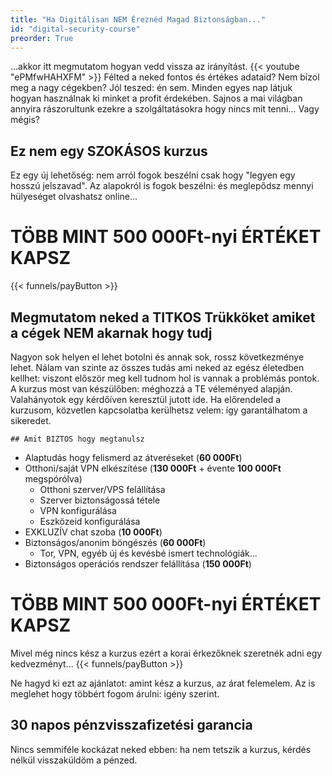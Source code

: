 ```yaml
---
title: "Ha Digitálisan NEM Éreznéd Magad Biztonságban..."
id: "digital-security-course"
preorder: True
---
```

...akkor itt megmutatom hogyan vedd vissza az irányítást.
{{< youtube "ePMfwHAHXFM" >}}
Félted a neked fontos és értékes adataid? Nem bízol meg a nagy cégekben? Jól teszed: én sem. Minden egyes nap látjuk hogyan használnak ki minket a profit érdekében. Sajnos a mai világban annyira rászorultunk ezekre a szolgáltatásokra hogy nincs mit tenni... Vagy mégis?

## Ez nem egy SZOKÁSOS kurzus
Ez egy új lehetőség: nem arról fogok beszélni csak hogy "legyen egy hosszú jelszavad". Az alapokról is fogok beszélni: és meglepődsz mennyi hülyeséget olvashatsz online...

# TÖBB MINT 500 000Ft-nyi ÉRTÉKET KAPSZ
{{< funnels/payButton >}}

## Megmutatom neked a TITKOS Trükköket amiket a cégek NEM akarnak hogy tudj
Nagyon sok helyen el lehet botolni és annak sok, rossz következménye lehet. Nálam van szinte az összes tudás ami neked az egész életedben kellhet: viszont először meg kell tudnom hol is vannak a problémás pontok. A kurzus most van készülőben: méghozzá a TE véleményed alapján. Valahányotok egy kérdőíven keresztül jutott ide. Ha előrendeled a kurzusom, közvetlen kapcsolatba kerülhetsz velem: így garantálhatom a sikeredet.

    ## Amit BIZTOS hogy megtanulsz
- Alaptudás hogy felismerd az átveréseket (**60 000Ft**)
- Otthoni/saját VPN elkészítése (**130 000Ft** + évente **100 000Ft** megspórólva)
    - Otthoni szerver/VPS felállítása
    - Szerver biztonságossá tétele
    - VPN konfigurálása
    - Eszközeid konfigurálása
- EXKLUZÍV chat szoba (**10 000Ft**)
- Biztonságos/anonim böngészés (**60 000Ft**)
    - Tor, VPN, egyéb új és kevésbé ismert technológiák...
- Biztonságos operációs rendszer felállítása (**150 000Ft**)

# TÖBB MINT 500 000Ft-nyi ÉRTÉKET KAPSZ
Mivel még nincs kész a kurzus ezért a korai érkezőknek szeretnék adni egy kedvezményt...
{{< funnels/payButton >}}

Ne hagyd ki ezt az ajánlatot: amint kész a kurzus, az árat felemelem. Az is meglehet hogy többért fogom árulni: igény szerint.

## 30 napos pénzvisszafizetési garancia
Nincs semmiféle kockázat neked ebben: ha nem tetszik a kurzus, kérdés nélkül visszaküldöm a pénzed.
